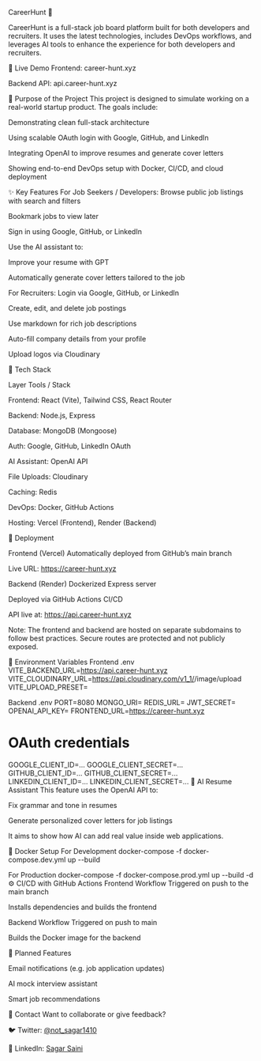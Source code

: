 CareerHunt 💼

CareerHunt is a full-stack job board platform built for both developers and recruiters. It uses the latest technologies, includes DevOps workflows, and leverages AI tools to enhance the experience for both developers and recruiters.

🔗 Live Demo
Frontend: career-hunt.xyz

Backend API: api.career-hunt.xyz

🎯 Purpose of the Project
This project is designed to simulate working on a real-world startup product. The goals include:

Demonstrating clean full-stack architecture

Using scalable OAuth login with Google, GitHub, and LinkedIn

Integrating OpenAI to improve resumes and generate cover letters

Showing end-to-end DevOps setup with Docker, CI/CD, and cloud deployment

✨ Key Features
For Job Seekers / Developers:
Browse public job listings with search and filters

Bookmark jobs to view later

Sign in using Google, GitHub, or LinkedIn

Use the AI assistant to:

Improve your resume with GPT

Automatically generate cover letters tailored to the job

For Recruiters:
Login via Google, GitHub, or LinkedIn

Create, edit, and delete job postings

Use markdown for rich job descriptions

Auto-fill company details from your profile

Upload logos via Cloudinary

🧱 Tech Stack

Layer	Tools / Stack

Frontend:	React (Vite), Tailwind CSS, React Router

Backend:	Node.js, Express

Database:	MongoDB (Mongoose)

Auth:	Google, GitHub, LinkedIn OAuth

AI Assistant:	OpenAI API

File Uploads:	Cloudinary

Caching:	Redis

DevOps:	Docker, GitHub Actions

Hosting:	Vercel (Frontend), Render (Backend)

🚀 Deployment

Frontend (Vercel)
Automatically deployed from GitHub’s main branch

Live URL: https://career-hunt.xyz

Backend (Render)
Dockerized Express server

Deployed via GitHub Actions CI/CD

API live at: https://api.career-hunt.xyz

Note: The frontend and backend are hosted on separate subdomains to follow best practices. Secure routes are protected and not publicly exposed.

🔐 Environment Variables
Frontend .env
VITE_BACKEND_URL=https://api.career-hunt.xyz
VITE_CLOUDINARY_URL=https://api.cloudinary.com/v1_1/<your-cloud-name>/image/upload
VITE_UPLOAD_PRESET=<your-upload-preset>

Backend .env
PORT=8080
MONGO_URI=<your-mongo-uri>
REDIS_URL=<your-redis-url>
JWT_SECRET=<secure-secret>
OPENAI_API_KEY=<your-openai-api-key>
FRONTEND_URL=https://career-hunt.xyz

# OAuth credentials
GOOGLE_CLIENT_ID=...
GOOGLE_CLIENT_SECRET=...
GITHUB_CLIENT_ID=...
GITHUB_CLIENT_SECRET=...
LINKEDIN_CLIENT_ID=...
LINKEDIN_CLIENT_SECRET=...
🤖 AI Resume Assistant
This feature uses the OpenAI API to:

Fix grammar and tone in resumes

Generate personalized cover letters for job listings

It aims to show how AI can add real value inside web applications.

🐳 Docker Setup
For Development
docker-compose -f docker-compose.dev.yml up --build

For Production
docker-compose -f docker-compose.prod.yml up --build -d
⚙️ CI/CD with GitHub Actions
Frontend Workflow
Triggered on push to the main branch

Installs dependencies and builds the frontend

Backend Workflow
Triggered on push to main

Builds the Docker image for the backend

📌 Planned Features

Email notifications (e.g. job application updates)

AI mock interview assistant

Smart job recommendations

📇 Contact
Want to collaborate or give feedback?

🐦 Twitter: [@not_sagar1410](https://x.com/not_sagar1410)

💼 LinkedIn: [Sagar Saini](https://www.linkedin.com/in/sagar-saini-9b45a52b2/)
